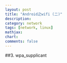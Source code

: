 ```yaml
---
layout: post
title: "Android之wifi (二)"
description:
category: network
tags: [network, linux]
mathjax: 
chart:
comments: false
---
```

##3. wpa_supplicant
